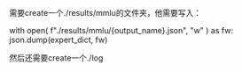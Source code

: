 需要create一个./results/mmlu的文件夹，他需要写入：


with open(
    f"./results/mmlu/{output_name}.json", "w"
) as fw:
    json.dump(expert_dict, fw)

然后还需要create一个./log


